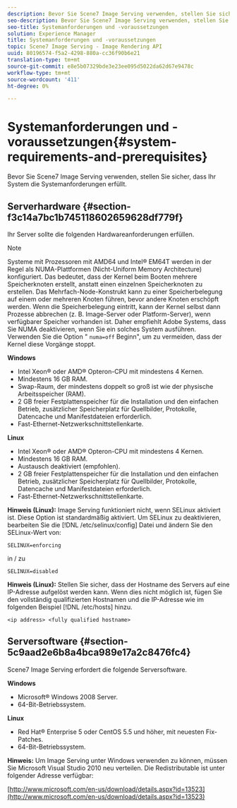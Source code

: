 ```yaml
---
description: Bevor Sie Scene7 Image Serving verwenden, stellen Sie sicher, dass Ihr System die Systemanforderungen erfüllt.
seo-description: Bevor Sie Scene7 Image Serving verwenden, stellen Sie sicher, dass Ihr System die Systemanforderungen erfüllt.
seo-title: Systemanforderungen und -voraussetzungen
solution: Experience Manager
title: Systemanforderungen und -voraussetzungen
topic: Scene7 Image Serving - Image Rendering API
uuid: 80196574-f5a2-4298-880a-cc36f90b6e21
translation-type: tm+mt
source-git-commit: e8e5b07329bde3e23ee095d5022da62d67e9478c
workflow-type: tm+mt
source-wordcount: '411'
ht-degree: 0%

---
```



# Systemanforderungen und -voraussetzungen{#system-requirements-and-prerequisites}

Bevor Sie Scene7 Image Serving verwenden, stellen Sie sicher, dass Ihr System die Systemanforderungen erfüllt.

## Serverhardware {#section-f3c14a7bc1b745118602659628df779f}

Ihr Server sollte die folgenden Hardwareanforderungen erfüllen.

>[!NOTE]
>
>Systeme mit Prozessoren mit AMD64 und Intel® EM64T werden in der Regel als NUMA-Plattformen (Nicht-Uniform Memory Architecture) konfiguriert. Das bedeutet, dass der Kernel beim Booten mehrere Speicherknoten erstellt, anstatt einen einzelnen Speicherknoten zu erstellen. Das Mehrfach-Node-Konstrukt kann zu einer Speicherbelegung auf einem oder mehreren Knoten führen, bevor andere Knoten erschöpft werden. Wenn die Speicherbelegung eintritt, kann der Kernel selbst dann Prozesse abbrechen (z. B. Image-Server oder Platform-Server), wenn verfügbarer Speicher vorhanden ist. Daher empfiehlt Adobe Systems, dass Sie NUMA deaktivieren, wenn Sie ein solches System ausführen. Verwenden Sie die Option &quot; `numa=off` Beginn&quot;, um zu vermeiden, dass der Kernel diese Vorgänge stoppt.

**Windows**

* Intel Xeon® oder AMD® Opteron-CPU mit mindestens 4 Kernen.
* Mindestens 16 GB RAM.
* Swap-Raum, der mindestens doppelt so groß ist wie der physische Arbeitsspeicher (RAM).
* 2 GB freier Festplattenspeicher für die Installation und den einfachen Betrieb, zusätzlicher Speicherplatz für Quellbilder, Protokolle, Datencache und Manifestdateien erforderlich.
* Fast-Ethernet-Netzwerkschnittstellenkarte.

**Linux**

* Intel Xeon® oder AMD® Opteron-CPU mit mindestens 4 Kernen.
* Mindestens 16 GB RAM.
* Austausch deaktiviert (empfohlen).
* 2 GB freier Festplattenspeicher für die Installation und den einfachen Betrieb, zusätzlicher Speicherplatz für Quellbilder, Protokolle, Datencache und Manifestdateien erforderlich.
* Fast-Ethernet-Netzwerkschnittstellenkarte.

**Hinweis (Linux):** Image Serving funktioniert nicht, wenn SELinux aktiviert ist. Diese Option ist standardmäßig aktiviert. Um SELinux zu deaktivieren, bearbeiten Sie die [!DNL /etc/selinux/config] Datei und ändern Sie den SELinux-Wert von:

`SELINUX=enforcing`

in / zu

`SELINUX=disabled`

**Hinweis (Linux):** Stellen Sie sicher, dass der Hostname des Servers auf eine IP-Adresse aufgelöst werden kann. Wenn dies nicht möglich ist, fügen Sie den vollständig qualifizierten Hostnamen und die IP-Adresse wie im folgenden Beispiel [!DNL /etc/hosts] hinzu.

`<ip address> <fully qualified hostname>`

## Serversoftware {#section-5c9aad2e6b8a4bca989e17a2c8476fc4}

Scene7 Image Serving erfordert die folgende Serversoftware.

**Windows**

* Microsoft® Windows 2008 Server.
* 64-Bit-Betriebssystem.

**Linux**

* Red Hat® Enterprise 5 oder CentOS 5.5 und höher, mit neuesten Fix-Patches.
* 64-Bit-Betriebssystem.

**Hinweis:** Um Image Serving unter Windows verwenden zu können, müssen Sie Microsoft Visual Studio 2010 neu verteilen. Die Redistributable ist unter folgender Adresse verfügbar:

[http://www.microsoft.com/en-us/download/details.aspx?id=13523](http://www.microsoft.com/en-us/download/details.aspx?id=13523)


